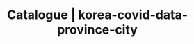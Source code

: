 ---
layout: dataset
title: Catalogue | korea-covid-data-province-city
data:
  topics:
    - timeline
  challenges:
    - aloha
  id: korea-covid-data-province-city
  sharing: public
  tags: south korea covid19 timeseries history daily cases data KCDC
  licence: 'CC-BY-NC-SA-4.0 '
  update_frequency: daily
  title: Korea official COVID-19 province and city data
  url: >-
    http://openapi.data.go.kr/openapi/service/rest/Covid19/getCovid19SidoInfStateJson
  author: Kyuhwa Lee
  author_email: Kyuhwa.Lee@ibm.com
  description: "Official COVID-19 data by Korea Centers for Disease Control and Prevention (KCDC).\r\n"

---